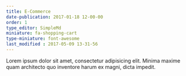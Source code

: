 ```yaml
---
title: E-Commerce
date-publication: 2017-01-18 12-00-00
order: 1
type_editor: SimpleMd
miniature: fa-shopping-cart
type-miniature: font-awesome
last_modified : 2017-05-09 13-31-56
---
```

Lorem ipsum dolor sit amet, consectetur adipisicing elit. Minima maxime quam architecto quo inventore harum ex magni, dicta impedit.